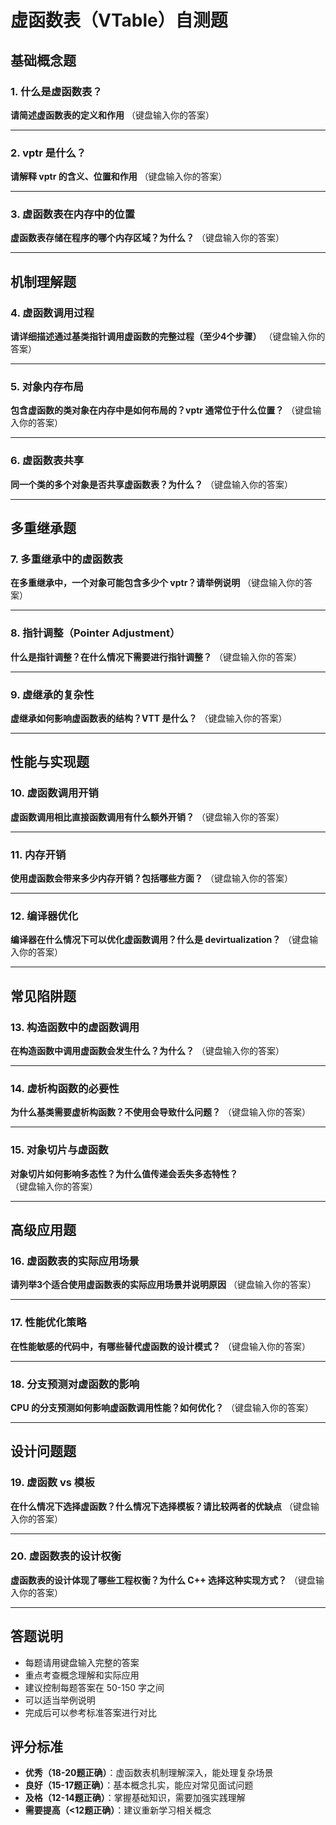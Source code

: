# 虚函数表（VTable）自测题

## 基础概念题

### 1. 什么是虚函数表？
**请简述虚函数表的定义和作用**
（键盘输入你的答案）

---

### 2. vptr 是什么？
**请解释 vptr 的含义、位置和作用**
（键盘输入你的答案）

---

### 3. 虚函数表在内存中的位置
**虚函数表存储在程序的哪个内存区域？为什么？**
（键盘输入你的答案）

---

## 机制理解题

### 4. 虚函数调用过程
**请详细描述通过基类指针调用虚函数的完整过程（至少4个步骤）**
（键盘输入你的答案）

---

### 5. 对象内存布局
**包含虚函数的类对象在内存中是如何布局的？vptr 通常位于什么位置？**
（键盘输入你的答案）

---

### 6. 虚函数表共享
**同一个类的多个对象是否共享虚函数表？为什么？**
（键盘输入你的答案）

---

## 多重继承题

### 7. 多重继承中的虚函数表
**在多重继承中，一个对象可能包含多少个 vptr？请举例说明**
（键盘输入你的答案）

---

### 8. 指针调整（Pointer Adjustment）
**什么是指针调整？在什么情况下需要进行指针调整？**
（键盘输入你的答案）

---

### 9. 虚继承的复杂性
**虚继承如何影响虚函数表的结构？VTT 是什么？**
（键盘输入你的答案）

---

## 性能与实现题

### 10. 虚函数调用开销
**虚函数调用相比直接函数调用有什么额外开销？**
（键盘输入你的答案）

---

### 11. 内存开销
**使用虚函数会带来多少内存开销？包括哪些方面？**
（键盘输入你的答案）

---

### 12. 编译器优化
**编译器在什么情况下可以优化虚函数调用？什么是 devirtualization？**
（键盘输入你的答案）

---

## 常见陷阱题

### 13. 构造函数中的虚函数调用
**在构造函数中调用虚函数会发生什么？为什么？**
（键盘输入你的答案）

---

### 14. 虚析构函数的必要性
**为什么基类需要虚析构函数？不使用会导致什么问题？**
（键盘输入你的答案）

---

### 15. 对象切片与虚函数
**对象切片如何影响多态性？为什么值传递会丢失多态特性？**
（键盘输入你的答案）

---

## 高级应用题

### 16. 虚函数表的实际应用场景
**请列举3个适合使用虚函数表的实际应用场景并说明原因**
（键盘输入你的答案）

---

### 17. 性能优化策略
**在性能敏感的代码中，有哪些替代虚函数的设计模式？**
（键盘输入你的答案）

---

### 18. 分支预测对虚函数的影响
**CPU 的分支预测如何影响虚函数调用性能？如何优化？**
（键盘输入你的答案）

---

## 设计问题题

### 19. 虚函数 vs 模板
**在什么情况下选择虚函数？什么情况下选择模板？请比较两者的优缺点**
（键盘输入你的答案）

---

### 20. 虚函数表的设计权衡
**虚函数表的设计体现了哪些工程权衡？为什么 C++ 选择这种实现方式？**
（键盘输入你的答案）

---

## 答题说明
- 每题请用键盘输入完整的答案
- 重点考查概念理解和实际应用
- 建议控制每题答案在 50-150 字之间
- 可以适当举例说明
- 完成后可以参考标准答案进行对比

## 评分标准
- **优秀（18-20题正确）**：虚函数表机制理解深入，能处理复杂场景
- **良好（15-17题正确）**：基本概念扎实，能应对常见面试问题  
- **及格（12-14题正确）**：掌握基础知识，需要加强实践理解
- **需要提高（<12题正确）**：建议重新学习相关概念 